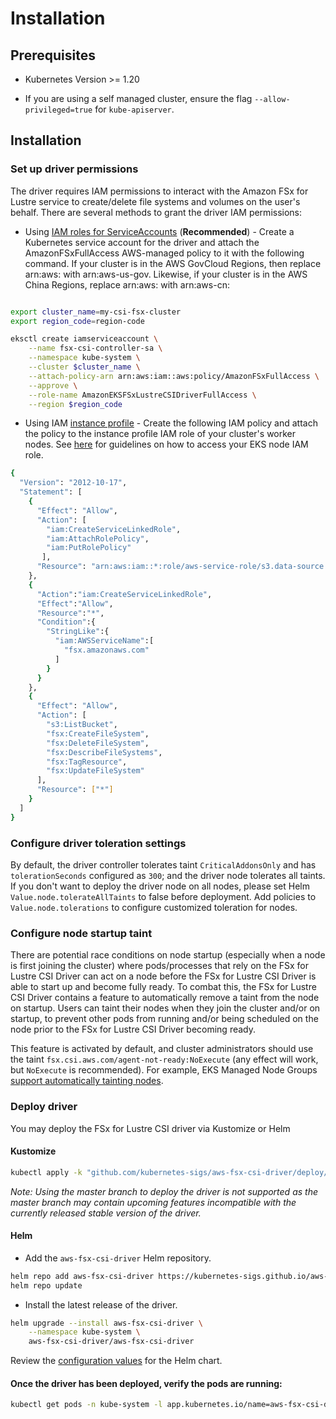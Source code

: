 # Installation

## Prerequisites

* Kubernetes Version >= 1.20

* If you are using a self managed cluster, ensure the flag `--allow-privileged=true` for `kube-apiserver`.

## Installation
### Set up driver permissions
The driver requires IAM permissions to interact with the Amazon FSx for Lustre service to create/delete file systems and volumes on the user's behalf.
There are several methods to grant the driver IAM permissions:
* Using [IAM roles for ServiceAccounts](https://docs.aws.amazon.com/eks/latest/userguide/iam-roles-for-service-accounts.html) (**Recommended**) - Create a Kubernetes service account for the driver and attach the AmazonFSxFullAccess AWS-managed policy to it with the following command. If your cluster is in the AWS GovCloud Regions, then replace arn:aws: with arn:aws-us-gov. Likewise, if your cluster is in the AWS China Regions, replace arn:aws: with arn:aws-cn:
```sh

export cluster_name=my-csi-fsx-cluster
export region_code=region-code

eksctl create iamserviceaccount \
    --name fsx-csi-controller-sa \
    --namespace kube-system \
    --cluster $cluster_name \
    --attach-policy-arn arn:aws:iam::aws:policy/AmazonFSxFullAccess \
    --approve \
    --role-name AmazonEKSFSxLustreCSIDriverFullAccess \
    --region $region_code
```

* Using IAM [instance profile](https://docs.aws.amazon.com/IAM/latest/UserGuide/id_roles_use_switch-role-ec2_instance-profiles.html) - Create the following IAM policy and attach the policy to the instance profile IAM role of your cluster's worker nodes.
  See [here](https://docs.aws.amazon.com/eks/latest/userguide/create-node-role.html) for guidelines on how to access your EKS node IAM role.
```sh
{
  "Version": "2012-10-17",
  "Statement": [
    {
      "Effect": "Allow",
      "Action": [
        "iam:CreateServiceLinkedRole",
        "iam:AttachRolePolicy",
        "iam:PutRolePolicy"
       ],
      "Resource": "arn:aws:iam::*:role/aws-service-role/s3.data-source.lustre.fsx.amazonaws.com/*"
    },
    {
      "Action":"iam:CreateServiceLinkedRole",
      "Effect":"Allow",
      "Resource":"*",
      "Condition":{
        "StringLike":{
          "iam:AWSServiceName":[
            "fsx.amazonaws.com"
          ]
        }
      }
    },
    {
      "Effect": "Allow",
      "Action": [
        "s3:ListBucket",
        "fsx:CreateFileSystem",
        "fsx:DeleteFileSystem",
        "fsx:DescribeFileSystems",
        "fsx:TagResource",
        "fsx:UpdateFileSystem"
      ],
      "Resource": ["*"]
    }
  ]
}
```



### Configure driver toleration settings
By default, the driver controller tolerates taint `CriticalAddonsOnly` and has `tolerationSeconds` configured as `300`; and the driver node tolerates all taints.
If you don't want to deploy the driver node on all nodes, please set Helm `Value.node.tolerateAllTaints` to false before deployment.
Add policies to `Value.node.tolerations` to configure customized toleration for nodes.

### Configure node startup taint
There are potential race conditions on node startup (especially when a node is first joining the cluster) where pods/processes that rely on the FSx for Lustre CSI Driver can act on a node before the FSx for Lustre CSI Driver is able to start up and become fully ready. To combat this, the FSx for Lustre CSI Driver contains a feature to automatically remove a taint from the node on startup. Users can taint their nodes when they join the cluster and/or on startup, to prevent other pods from running and/or being scheduled on the node prior to the FSx for Lustre CSI Driver becoming ready.

This feature is activated by default, and cluster administrators should use the taint `fsx.csi.aws.com/agent-not-ready:NoExecute` (any effect will work, but `NoExecute` is recommended). For example, EKS Managed Node Groups [support automatically tainting nodes](https://docs.aws.amazon.com/eks/latest/userguide/node-taints-managed-node-groups.html).

### Deploy driver
You may deploy the FSx for Lustre CSI driver via Kustomize or Helm

#### Kustomize
```sh
kubectl apply -k "github.com/kubernetes-sigs/aws-fsx-csi-driver/deploy/kubernetes/overlays/stable/?ref=release-1.2"
```

*Note: Using the master branch to deploy the driver is not supported as the master branch may contain upcoming features incompatible with the currently released stable version of the driver.*

#### Helm
- Add the `aws-fsx-csi-driver` Helm repository.
```sh
helm repo add aws-fsx-csi-driver https://kubernetes-sigs.github.io/aws-fsx-csi-driver
helm repo update
```

- Install the latest release of the driver.
```sh
helm upgrade --install aws-fsx-csi-driver \
    --namespace kube-system \
    aws-fsx-csi-driver/aws-fsx-csi-driver
```

Review the [configuration values](https://github.com/kubernetes-sigs/aws-fsx-openzfs-csi-driver/blob/master/charts/aws-fsx-csi-driver/values.yaml) for the Helm chart.

#### Once the driver has been deployed, verify the pods are running:
```sh
kubectl get pods -n kube-system -l app.kubernetes.io/name=aws-fsx-csi-driver
```